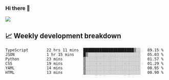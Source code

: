 ### Hi there 👋
<img align="center" src="https://github-readme-stats.vercel.app/api?username=Tumao727&show_icons=true&hide_title=true&theme=dracula" />


## 📈 Weekly development breakdown
<!--START_SECTION:waka-->

```text
TypeScript        22 hrs 11 mins  ██████████████████████▒░░   89.15 %
JSON              1 hr 15 mins    █▒░░░░░░░░░░░░░░░░░░░░░░░   05.03 %
Python            23 mins         ▒░░░░░░░░░░░░░░░░░░░░░░░░   01.57 %
CSS               19 mins         ▒░░░░░░░░░░░░░░░░░░░░░░░░   01.29 %
YAML              14 mins         ▒░░░░░░░░░░░░░░░░░░░░░░░░   00.95 %
HTML              13 mins         ▒░░░░░░░░░░░░░░░░░░░░░░░░   00.90 %
```

<!--END_SECTION:waka-->